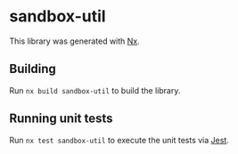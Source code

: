 # sandbox-util

This library was generated with [Nx](https://nx.dev).

## Building

Run `nx build sandbox-util` to build the library.

## Running unit tests

Run `nx test sandbox-util` to execute the unit tests via [Jest](https://jestjs.io).
